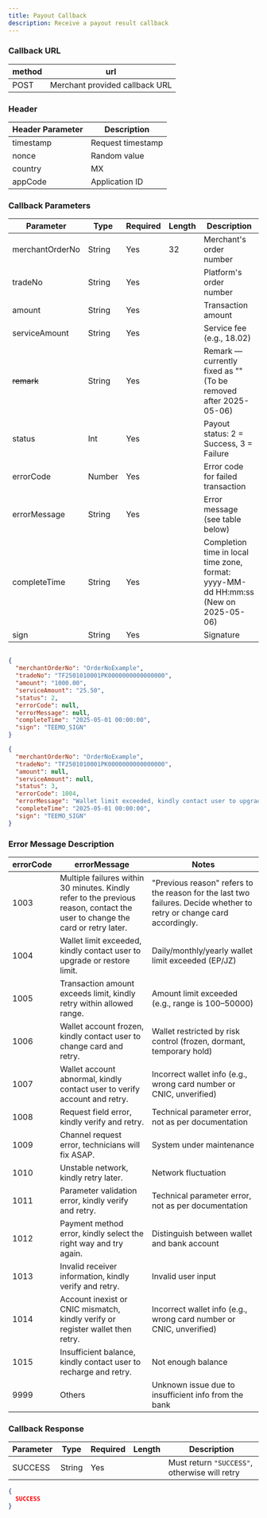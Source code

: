 ```yaml
---
title: Payout Callback
description: Receive a payout result callback
---
```



### Callback URL

| method | url                            |
| ------ | ------------------------------ |
| POST   | Merchant provided callback URL |

### Header

| Header Parameter | Description       |
| ---------------- |-------------------|
| timestamp        | Request timestamp |
| nonce            | Random value      |
| country          | MX                |
| appCode          | Application ID    |

### Callback Parameters


| Parameter       | Type   | Required | Length | Description                                                                           |
| --------------- | ------ | -------- | ------ | ------------------------------------------------------------------------------------- |
| merchantOrderNo | String | Yes      | 32     | Merchant's order number                                                               |
| tradeNo         | String | Yes      |        | Platform's order number                                                               |
| amount          | String | Yes      |        | Transaction amount                                                                    |
| serviceAmount   | String | Yes      |        | Service fee (e.g., 18.02)                                                             |
| ~~remark~~      | String | Yes      |        | Remark — currently fixed as "" (To be removed after 2025-05-06)                       |
| status          | Int    | Yes      |        | Payout status: 2 = Success, 3 = Failure                                               |
| errorCode       | Number | Yes      |        | Error code for failed transaction                                                     |
| errorMessage    | String | Yes      |        | Error message (see table below)                                                       |
| completeTime    | String | Yes      |        | Completion time in local time zone, format: yyyy-MM-dd HH\:mm\:ss (New on 2025-05-06) |
| sign            | String | Yes      |        | Signature                                                                             |



```json title= Success Callback Example

{
  "merchantOrderNo": "OrderNoExample",
  "tradeNo": "TF2501010001PK0000000000000000",
  "amount": "1000.00",
  "serviceAmount": "25.50",
  "status": 2,
  "errorCode": null,
  "errorMessage": null,
  "completeTime": "2025-05-01 00:00:00",
  "sign": "TEEMO_SIGN"
}

```


```json title= Failure Callback Example
{
  "merchantOrderNo": "OrderNoExample",
  "tradeNo": "TF2501010001PK0000000000000000",
  "amount": null,
  "serviceAmount": null,
  "status": 3,
  "errorCode": 1004,
  "errorMessage": "Wallet limit exceeded, kindly contact user to upgrade or restore limit.",
  "completeTime": "2025-05-01 00:00:00",
  "sign": "TEEMO_SIGN"
}
```

### Error Message Description

| errorCode | errorMessage                                                                                                                  | Notes                                                                                                                 |
| --------- | ----------------------------------------------------------------------------------------------------------------------------- | --------------------------------------------------------------------------------------------------------------------- |
| 1003      | Multiple failures within 30 minutes. Kindly refer to the previous reason, contact the user to change the card or retry later. | "Previous reason" refers to the reason for the last two failures. Decide whether to retry or change card accordingly. |
| 1004      | Wallet limit exceeded, kindly contact user to upgrade or restore limit.                                                       | Daily/monthly/yearly wallet limit exceeded (EP/JZ)                                                                    |
| 1005      | Transaction amount exceeds limit, kindly retry within allowed range.                                                          | Amount limit exceeded (e.g., range is 100–50000)                                                                      |
| 1006      | Wallet account frozen, kindly contact user to change card and retry.                                                          | Wallet restricted by risk control (frozen, dormant, temporary hold)                                                   |
| 1007      | Wallet account abnormal, kindly contact user to verify account and retry.                                                     | Incorrect wallet info (e.g., wrong card number or CNIC, unverified)                                                   |
| 1008      | Request field error, kindly verify and retry.                                                                                 | Technical parameter error, not as per documentation                                                                   |
| 1009      | Channel request error, technicians will fix ASAP.                                                                             | System under maintenance                                                                                              |
| 1010      | Unstable network, kindly retry later.                                                                                         | Network fluctuation                                                                                                   |
| 1011      | Parameter validation error, kindly verify and retry.                                                                          | Technical parameter error, not as per documentation                                                                   |
| 1012      | Payment method error, kindly select the right way and try again.                                                              | Distinguish between wallet and bank account                                                                           |
| 1013      | Invalid receiver information, kindly verify and retry.                                                                        | Invalid user input                                                                                                    |
| 1014      | Account inexist or CNIC mismatch, kindly verify or register wallet then retry.                                                | Incorrect wallet info (e.g., wrong card number or CNIC, unverified)                                                   |
| 1015      | Insufficient balance, kindly contact user to recharge and retry.                                                              | Not enough balance                                                                                                    |
| 9999      | Others                                                                                                                        | Unknown issue due to insufficient info from the bank                                                                  |

### Callback Response

| Parameter | Type   | Required | Length | Description                                   |
| --------- | ------ | -------- | ------ | --------------------------------------------- |
| SUCCESS   | String | Yes      |        | Must return `"SUCCESS"`, otherwise will retry |

```json title= Callback Response
{
  SUCCESS
}
```